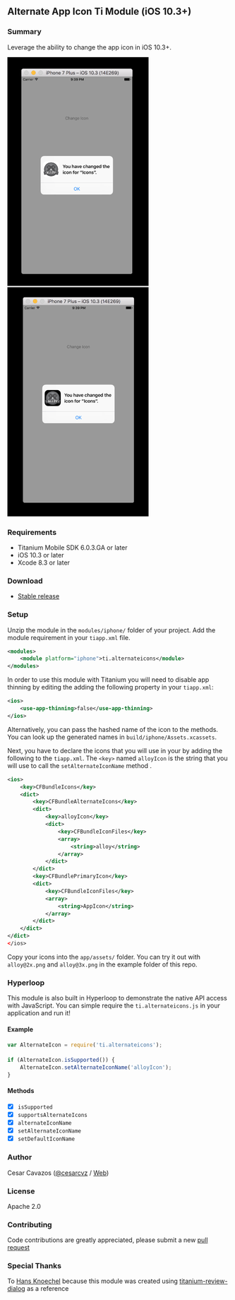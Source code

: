 ## Alternate App Icon Ti Module (iOS 10.3+)

### Summary

Leverage the ability to change the app icon in iOS 10.3+.

<img src="example/icon_white.png" width="320" alt="WhiteIcon" /><img src="example/icon_black.png" width="320" alt="BlackIcon" />

### Requirements

  - Titanium Mobile SDK 6.0.3.GA or later
  - iOS 10.3 or later
  - Xcode 8.3 or later

### Download

  * [Stable release](https://github.com/ccavazos/titanium-alternate-icons/releases)

### Setup

Unzip the module in the `modules/iphone/` folder of your project.
Add the module requirement in your `tiapp.xml` file.

```xml
<modules>
    <module platform="iphone">ti.alternateicons</module>
</modules>
```

In order to use this module with Titanium you will need to disable app thinning by editing the adding the following property in your `tiapp.xml`:

```xml
<ios>
    <use-app-thinning>false</use-app-thinning>
</ios>
```

Alternatively, you can pass the hashed name of the icon to the methods. You can look up the generated names in `build/iphone/Assets.xcassets`.

Next, you have to declare the icons that you will use in your by adding the following to the `tiapp.xml`. The `<key>` named `alloyIcon` is the string that you will use to call the `set​Alternate​Icon​Name` method .

```xml
<ios>
	<key>CFBundleIcons</key>
	<dict>
		<key>CFBundleAlternateIcons</key>
		<dict>
			<key>alloyIcon</key>
			<dict>
				<key>CFBundleIconFiles</key>
				<array>
					<string>alloy</string>
				</array>
			</dict>
		</dict>
		<key>CFBundlePrimaryIcon</key>
		<dict>
			<key>CFBundleIconFiles</key>
			<array>
				<string>AppIcon</string>
			</array>
		</dict>
	</dict>
</dict>
</ios>
```

Copy your icons into the `app/assets/` folder. You can try it out with `alloy@2x.png` and `alloy@3x.png` in the example folder of this repo.

### Hyperloop

This module is also built in Hyperloop to demonstrate the native API access with JavaScript.
You can simple require the `ti.alternateicons.js` in your application and run it!

#### Example

```javascript
var AlternateIcon = require('ti.alternateicons');

if (AlternateIcon.isSupported()) {
    AlternateIcon.set​Alternate​Icon​Name('alloyIcon');
}
```
#### Methods

- [x] `isSupported`
- [x] `supportsAlternateIcons`
- [x] `alternateIconName`
- [x] `set​Alternate​Icon​Name`
- [x] `setDefaultIconName`

### Author

Cesar Cavazos ([@cesarcvz](https://twitter.com/cesarcvz) / [Web](http://ccavazos.co))

### License

Apache 2.0

### Contributing

Code contributions are greatly appreciated, please submit a new [pull request](https://github.com/ccavazos/titanium-alternate-icons/pull/new/master)

### Special Thanks

To [Hans Knoechel](https://github.com/hansemannn) because this module was created using [titanium-review-dialog](https://github.com/hansemannn/titanium-review-dialog) as a reference
